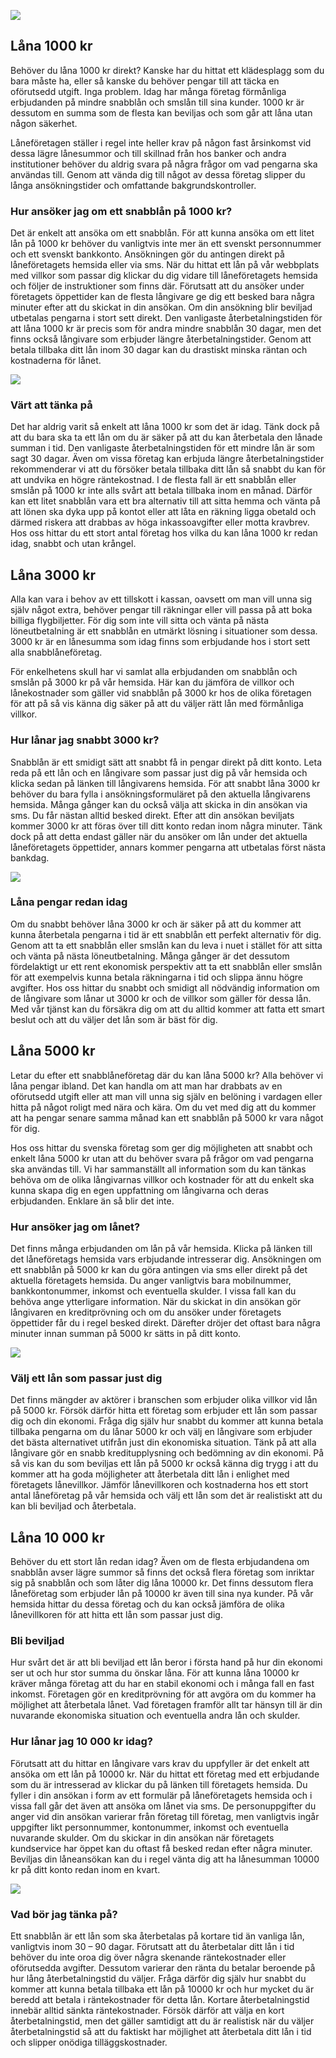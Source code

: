 ![](purse-3548021_1920.jpg)

## Låna 1000 kr

Behöver du låna 1000 kr direkt? Kanske har du hittat ett klädesplagg som du bara måste ha, eller så kanske du behöver pengar till att täcka en oförutsedd utgift. Inga problem. Idag har många företag förmånliga erbjudanden på mindre snabblån och smslån till sina kunder. 1000 kr är dessutom en summa som de flesta kan beviljas och som går att låna utan någon säkerhet.

Låneföretagen ställer i regel inte heller krav på någon fast årsinkomst vid dessa lägre lånesummor och till skillnad från hos banker och andra institutioner behöver du aldrig svara på några frågor om vad pengarna ska användas till. Genom att vända dig till något av dessa företag slipper du långa ansökningstider och omfattande bakgrundskontroller.

### Hur ansöker jag om ett snabblån på 1000 kr?

Det är enkelt att ansöka om ett snabblån. För att kunna ansöka om ett litet lån på 1000 kr behöver du vanligtvis inte mer än ett svenskt personnummer och ett svenskt bankkonto. Ansökningen gör du antingen direkt på låneföretagets hemsida eller via sms. När du hittat ett lån på vår webbplats med villkor som passar dig klickar du dig vidare till låneföretagets hemsida och följer de instruktioner som finns där. Förutsatt att du ansöker under företagets öppettider kan de flesta långivare ge dig ett besked bara några minuter efter att du skickat in din ansökan. Om din ansökning blir beviljad utbetalas pengarna i stort sett direkt. Den vanligaste återbetalningstiden för att låna 1000 kr är precis som för andra mindre snabblån 30 dagar, men det finns också långivare som erbjuder längre återbetalningstider. Genom att betala tillbaka ditt lån inom 30 dagar kan du drastiskt minska räntan och kostnaderna för lånet.

![](people-2581913_1920.jpg)

### Värt att tänka på

Det har aldrig varit så enkelt att låna 1000 kr som det är idag. Tänk dock på att du bara ska ta ett lån om du är säker på att du kan återbetala den lånade summan i tid. Den vanligaste återbetalningstiden för ett mindre lån är som sagt 30 dagar. Även om vissa företag kan erbjuda längre återbetalningstider rekommenderar vi att du försöker betala tillbaka ditt lån så snabbt du kan för att undvika en högre räntekostnad. I de flesta fall är ett snabblån eller smslån på 1000 kr inte alls svårt att betala tillbaka inom en månad. Därför kan ett litet snabblån vara ett bra alternativ till att sitta hemma och vänta på att lönen ska dyka upp på kontot eller att låta en räkning ligga obetald och därmed riskera att drabbas av höga inkassoavgifter eller motta kravbrev. Hos oss hittar du ett stort antal företag hos vilka du kan låna 1000 kr redan idag, snabbt och utan krångel.

## Låna 3000 kr

Alla kan vara i behov av ett tillskott i kassan, oavsett om man vill unna sig själv något extra, behöver pengar till räkningar eller vill passa på att boka billiga flygbiljetter. För dig som inte vill sitta och vänta på nästa löneutbetalning är ett snabblån en utmärkt lösning i situationer som dessa. 3000 kr är en lånesumma som idag finns som erbjudande hos i stort sett alla snabblåneföretag.

För enkelhetens skull har vi samlat alla erbjudanden om snabblån och smslån på 3000 kr på vår hemsida. Här kan du jämföra de villkor och lånekostnader som gäller vid snabblån på 3000 kr hos de olika företagen för att på så vis känna dig säker på att du väljer rätt lån med förmånliga villkor.

### Hur lånar jag snabbt 3000 kr?

Snabblån är ett smidigt sätt att snabbt få in pengar direkt på ditt konto. Leta reda på ett lån och en långivare som passar just dig på vår hemsida och klicka sedan på länken till långivarens hemsida. För att snabbt låna 3000 kr behöver du bara fylla i ansökningsformuläret på den aktuella långivarens hemsida. Många gånger kan du också välja att skicka in din ansökan via sms. Du får nästan alltid besked direkt. Efter att din ansökan beviljats kommer 3000 kr att föras över till ditt konto redan inom några minuter. Tänk dock på att detta endast gäller när du ansöker om lån under det aktuella låneföretagets öppettider, annars kommer pengarna att utbetalas först nästa bankdag.

![](online-2900303_1920.jpg)

### Låna pengar redan idag

Om du snabbt behöver låna 3000 kr och är säker på att du kommer att kunna återbetala pengarna i tid är ett snabblån ett perfekt alternativ för dig. Genom att ta ett snabblån eller smslån kan du leva i nuet i stället för att sitta och vänta på nästa löneutbetalning. Många gånger är det dessutom fördelaktigt ur ett rent ekonomisk perspektiv att ta ett snabblån eller smslån för att exempelvis kunna betala räkningarna i tid och slippa ännu högre avgifter. Hos oss hittar du snabbt och smidigt all nödvändig information om de långivare som lånar ut 3000 kr och de villkor som gäller för dessa lån. Med vår tjänst kan du försäkra dig om att du alltid kommer att fatta ett smart beslut och att du väljer det lån som är bäst för dig.

## Låna 5000 kr

Letar du efter ett snabblåneföretag där du kan låna 5000 kr? Alla behöver vi låna pengar ibland. Det kan handla om att man har drabbats av en oförutsedd utgift eller att man vill unna sig själv en belöning i vardagen eller hitta på något roligt med nära och kära. Om du vet med dig att du kommer att ha pengar senare samma månad kan ett snabblån på 5000 kr vara något för dig.

Hos oss hittar du svenska företag som ger dig möjligheten att snabbt och enkelt låna 5000 kr utan att du behöver svara på frågor om vad pengarna ska användas till. Vi har sammanställt all information som du kan tänkas behöva om de olika långivarnas villkor och kostnader för att du enkelt ska kunna skapa dig en egen uppfattning om långivarna och deras erbjudanden. Enklare än så blir det inte.

### Hur ansöker jag om lånet?

Det finns många erbjudanden om lån på vår hemsida. Klicka på länken till det låneföretags hemsida vars erbjudande intresserar dig. Ansökningen om ett snabblån på 5000 kr kan du göra antingen via sms eller direkt på det aktuella företagets hemsida. Du anger vanligtvis bara mobilnummer, bankkontonummer, inkomst och eventuella skulder. I vissa fall kan du behöva ange ytterligare information. När du skickat in din ansökan gör långivaren en kreditprövning och om du ansöker under företagets öppettider får du i regel besked direkt. Därefter dröjer det oftast bara några minuter innan summan på 5000 kr sätts in på ditt konto.

![](blur-1867322_1920.jpg)

### Välj ett lån som passar just dig

Det finns mängder av aktörer i branschen som erbjuder olika villkor vid lån på 5000 kr. Försök därför hitta ett företag som erbjuder ett lån som passar dig och din ekonomi. Fråga dig själv hur snabbt du kommer att kunna betala tillbaka pengarna om du lånar 5000 kr och välj en långivare som erbjuder det bästa alternativet utifrån just din ekonomiska situation. Tänk på att alla långivare gör en snabb kreditupplysning och bedömning av din ekonomi. På så vis kan du som beviljas ett lån på 5000 kr också känna dig trygg i att du kommer att ha goda möjligheter att återbetala ditt lån i enlighet med företagets lånevillkor. Jämför lånevillkoren och kostnaderna hos ett stort antal låneföretag på vår hemsida och välj ett lån som det är realistiskt att du kan bli beviljad och återbetala.

## Låna 10 000 kr

Behöver du ett stort lån redan idag? Även om de flesta erbjudandena om snabblån avser lägre summor så finns det också flera företag som inriktar sig på snabblån och som låter dig låna 10000 kr. Det finns dessutom flera låneföretag som erbjuder lån på 10000 kr även till sina nya kunder. På vår hemsida hittar du dessa företag och du kan också jämföra de olika lånevillkoren för att hitta ett lån som passar just dig.

### Bli beviljad

Hur svårt det är att bli beviljad ett lån beror i första hand på hur din ekonomi ser ut och hur stor summa du önskar låna. För att kunna låna 10000 kr kräver många företag att du har en stabil ekonomi och i många fall en fast inkomst. Företagen gör en kreditprövning för att avgöra om du kommer ha möjlighet att återbetala lånet. Vad företagen framför allt tar hänsyn till är din nuvarande ekonomiska situation och eventuella andra lån och skulder.

### Hur lånar jag 10 000 kr idag?

Förutsatt att du hittar en långivare vars krav du uppfyller är det enkelt att ansöka om ett lån på 10000 kr. När du hittat ett företag med ett erbjudande som du är intresserad av klickar du på länken till företagets hemsida. Du fyller i din ansökan i form av ett formulär på låneföretagets hemsida och i vissa fall går det även att ansöka om lånet via sms. De personuppgifter du anger vid din ansökan varierar från företag till företag, men vanligtvis ingår uppgifter likt personnummer, kontonummer, inkomst och eventuella nuvarande skulder. Om du skickar in din ansökan när företagets kundservice har öppet kan du oftast få besked redan efter några minuter. Beviljas din låneansökan kan du i regel vänta dig att ha lånesumman 10000 kr på ditt konto redan inom en kvart.

![](coins-1726618_1920.jpg)

### Vad bör jag tänka på?

Ett snabblån är ett lån som ska återbetalas på kortare tid än vanliga lån, vanligtvis inom 30 – 90 dagar. Förutsatt att du återbetalar ditt lån i tid behöver du inte oroa dig över några skenande räntekostnader eller oförutsedda avgifter. Dessutom varierar den ränta du betalar beroende på hur lång återbetalningstid du väljer. Fråga därför dig själv hur snabbt du kommer att kunna betala tillbaka ett lån på 10000 kr och hur mycket du är beredd att betala i räntekostnader för detta lån. Kortare återbetalningstid innebär alltid sänkta räntekostnader. Försök därför att välja en kort återbetalningstid, men det gäller samtidigt att du är realistisk när du väljer återbetalningstid så att du faktiskt har möjlighet att återbetala ditt lån i tid och slipper onödiga tilläggskostnader.